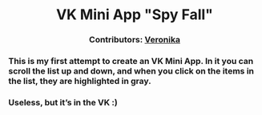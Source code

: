 <h1 align="center">VK Mini App "Spy Fall"</h1>
<h3 align="center">Contributors: <a href="https://github.com/KumihoX" target="_blank">Veronika</a></h3>
<h3 align="left">This is my first attempt to create an VK Mini App. In it you can scroll the list up and down, and when you click on the items in the list, they are highlighted in gray.</h3>
<h3 align="left"> Useless, but it’s in the VK :) </h3>
